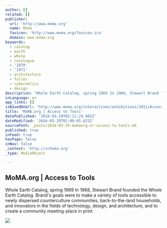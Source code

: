 ```yaml
---
author: []
related: []
publisher:
  url: 'http://www.moma.org'
  name: Moma
  favicon: 'http://www.moma.org/favicon.ico'
  domain: www.moma.org
keywords:
  - catalog
  - earth
  - whole
  - catalogue
  - '1970'
  - '1971'
  - architecture
  - fuller
  - cybernetics
  - design
description: "Whole Earth Catalog, spring 1969 In 1968, Stewart Brand founded the Whole Earth Catalog. Brand's goals were to make a variety of tools accessible to newly dispersed counterculture communities, back-to-the-land households, and innovators in the fields of technology, design, and architecture, and to create a community meeting-place in print."
inLanguage: en
app_links: []
isBasedOnUrl: 'http://www.moma.org/interactives/exhibitions/2011/AccesstoTools/'
title: 'MoMA.org | Access to Tools'
datePublished: '2016-03-29T02:11:29.901Z'
dateModified: '2016-03-29T02:09:05.623Z'
sourcePath: _posts/2016-03-29-momaorg-or-access-to-tools.md
published: true
inFeed: true
hasPage: false
inNav: false
_context: 'http://schema.org'
_type: MediaObject

---
```

<article style=""><h1>MoMA.org | Access to Tools</h1><p>Whole Earth Catalog, spring 1969 In 1968, Stewart Brand founded the Whole Earth Catalog. Brand's goals were to make a variety of tools accessible to newly dispersed counterculture communities, back-to-the-land households, and innovators in the fields of technology, design, and architecture, and to create a community meeting-place in print.</p><img src="http://www.moma.org/interactives/exhibitions/2011/AccesstoTools/images/Understanding%20Whole%20Systems/Whole%20Earth%20Back%20Cover%201969.jpg" /></article>